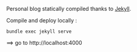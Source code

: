 
Personal blog statically compiled thanks to [Jekyll](https://jekyllrb.com/).

Compile and deploy locally :

	bundle exec jekyll serve

==> go to http://localhost:4000
